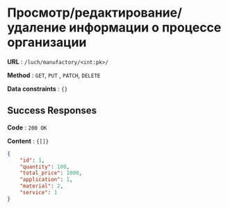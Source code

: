 # Просмотр/редактирование/удаление информации о процессе организации

**URL** : `/luch/manufactory/<int:pk>/`

**Method** : `GET`, `PUT` , `PATCH`, `DELETE`

**Data constraints** : `{}`

## Success Responses

**Code** : `200 OK`

**Content** : `{[]}`

```json
{
    "id": 1,
    "quantity": 100,
    "total_price": 1000,
    "application": 1,
    "material": 2,
    "service": 1
}